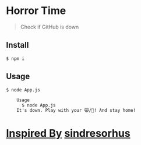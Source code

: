# Horror Time 

> Check if GitHub is down


## Install

```
$ npm i 
```

## Usage

```
$ node App.js

	Usage
	  $ node App.js
	It's down. Play with your 😸/🐶! And stay home!

```
# [Inspired By](https://github.com/sindresorhus/is-github-down) [sindresorhus](https://github.com/sindresorhus)